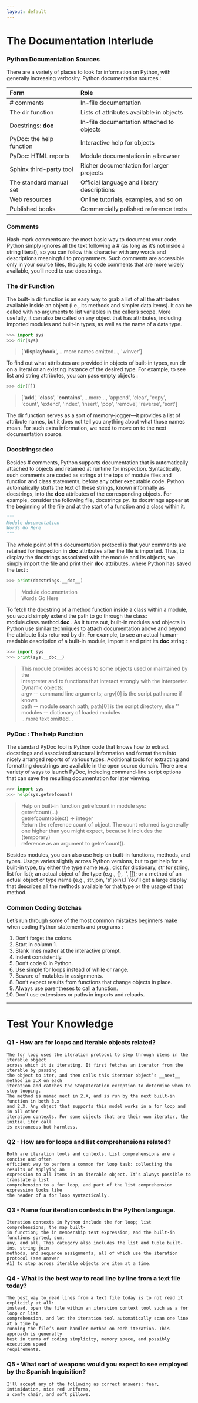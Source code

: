 ```yaml
---
layout: default
---
```


# The Documentation Interlude

### Python Documentation Sources

There are a variety of places to look for information on Python, with generally increasing verbosity. Python documentation sources :

| Form        | Role          |
|:-------------|:------------------|
| # comments | In-file documentation |
| The dir function | Lists of attributes available in objects |
| Docstrings: __doc__ | In-file documentation attached to objects |
| PyDoc: the help function | Interactive help for objects |
| PyDoc: HTML reports | Module documentation in a browser |
| Sphinx third-party tool | Richer documentation for larger projects |
| The standard manual set | Official language and library descriptions |
| Web resources | Online tutorials, examples, and so on |
| Published books | Commercially polished reference texts |

### Comments

Hash-mark comments are the most basic way to document your code. Python simply ignores all the text following a # (as long as it’s not inside a string literal), so you can follow this character with any words and descriptions meaningful to programmers. Such comments are accessible only in your source files, though; to code comments that are more widely available, you’ll need to use docstrings.

### The dir Function

The built-in dir function is an easy way to grab a list of all the attributes available inside an object (i.e., its methods and simpler data items). It can be called with no arguments to list variables in the caller’s scope. More usefully, it can also be called on any object that has attributes, including imported modules and built-in types, as well as the name of a data type.

```python
>>> import sys
>>> dir(sys)
```
> ['__displayhook__', ...more names omitted..., 'winver']

To find out what attributes are provided in objects of built-in types, run dir on a literal or an existing instance of the desired type. For example, to see list and string attributes, you can pass empty objects :

```python
>>> dir([])
```
> ['__add__', '__class__', '__contains__', ...more..., 'append', 'clear', 'copy', <br>
> 'count', 'extend', 'index', 'insert', 'pop', 'remove', 'reverse', 'sort']

The dir function serves as a sort of memory-jogger—it provides a list of attribute names, but it does not tell you anything about what those names mean. For such extra information, we need to move on to the next documentation source.

### Docstrings: __doc__

Besides # comments, Python supports documentation that is automatically attached to objects and retained at runtime for inspection. Syntactically, such comments are coded as strings at the tops of module files and function and class statements, before any other executable code. Python automatically stuffs the text of these strings, known informally as docstrings, into the __doc__ attributes of the corresponding objects. For example, consider the following file, docstrings.py. Its docstrings appear at the beginning of the file and at the start of a function and a class within it.

```python
"""
Module documentation
Words Go Here
"""
```

The whole point of this documentation protocol is that your comments are retained for inspection in __doc__ attributes after the file is imported. Thus, to display the docstrings associated with the module and its objects, we simply import the file and print their __doc__ attributes, where Python has saved the text :

```python
>>> print(docstrings.__doc__)
```
> Module documentation <br>
> Words Go Here

To fetch the docstring of a method function inside a class within a module, you would simply extend the path to go through the class: module.class.method.__doc__ . As it turns out, built-in modules and objects in Python use similar techniques to attach documentation above and beyond the attribute lists returned by dir. For example, to see an actual human-readable description of a built-in module, import it and print its __doc__ string :

```python
>>> import sys
>>> print(sys.__doc__)
```
> This module provides access to some objects used or maintained by the<br>
> interpreter and to functions that interact strongly with the interpreter.<br>
> Dynamic objects:<br>
> argv -- command line arguments; argv[0] is the script pathname if known<br>
> path -- module search path; path[0] is the script directory, else ''<br>
> modules -- dictionary of loaded modules<br>
> ...more text omitted...<br>

### PyDoc : The help Function

The standard PyDoc tool is Python code that knows how to extract docstrings and associated structural information and format them into nicely arranged reports of various types. Additional tools for extracting and formatting docstrings are available in the open source domain. There are a variety of ways to launch PyDoc, including command-line script options that can save the resulting documentation for later viewing.

```python
>>> import sys
>>> help(sys.getrefcount)
```
> Help on built-in function getrefcount in module sys:<br>
> getrefcount(...)<br>
> getrefcount(object) -> integer<br>
> Return the reference count of object.  The count returned is generally<br>
> one higher than you might expect, because it includes the (temporary)<br>
> reference as an argument to getrefcount().<br>

Besides modules, you can also use help on built-in functions, methods, and types. Usage varies slightly across Python versions, but to get help for a built-in type, try either the type name (e.g., dict for dictionary, str for string, list for list); an actual object of the type (e.g., {}, '', []); or a method of an actual object or type name (e.g., str.join, 's'.join).1 You’ll get a large display that describes all the methods available for that type or the usage of that method.

### Common Coding Gotchas

Let’s run through some of the most common mistakes beginners make when coding Python statements and programs :

1. Don’t forget the colons.
2. Start in column 1.
3. Blank lines matter at the interactive prompt.
4. Indent consistently.
5. Don’t code C in Python.
6. Use simple for loops instead of while or range.
7. Beware of mutables in assignments.
8. Don’t expect results from functions that change objects in place.
9. Always use parentheses to call a function.
10. Don’t use extensions or paths in imports and reloads.

* * *

# Test Your Knowledge

### Q1 - How are for loops and iterable objects related?

```
The for loop uses the iteration protocol to step through items in the iterable object 
across which it is iterating. It first fetches an iterator from the iterable by passing
the object to iter, and then calls this iterator object’s __next__ method in 3.X on each 
iteration and catches the StopIteration exception to determine when to stop looping. 
The method is named next in 2.X, and is run by the next built-in function in both 3.x 
and 2.X. Any object that supports this model works in a for loop and in all other 
iteration contexts. For some objects that are their own iterator, the initial iter call 
is extraneous but harmless.
```

### Q2 - How are for loops and list comprehensions related?

```
Both are iteration tools and contexts. List comprehensions are a concise and often
efficient way to perform a common for loop task: collecting the results of applying an 
expression to all items in an iterable object. It’s always possible to translate a list 
comprehension to a for loop, and part of the list comprehension expression looks like 
the header of a for loop syntactically.
```

### Q3 - Name four iteration contexts in the Python language.

```
Iteration contexts in Python include the for loop; list comprehensions; the map built-
in function; the in membership test expression; and the built-in functions sorted, sum, 
any, and all. This category also includes the list and tuple built-ins, string join 
methods, and sequence assignments, all of which use the iteration protocol (see answer
#1) to step across iterable objects one item at a time.
```

### Q4 -  What is the best way to read line by line from a text file today?

```
The best way to read lines from a text file today is to not read it explicitly at all:
instead, open the file within an iteration context tool such as a for loop or list
comprehension, and let the iteration tool automatically scan one line at a time by 
running the file’s next handler method on each iteration. This approach is generally
best in terms of coding simplicity, memory space, and possibly execution speed
requirements.
```

### Q5 -  What sort of weapons would you expect to see employed by the Spanish Inquisition?

```
I’ll accept any of the following as correct answers: fear, intimidation, nice red uniforms, 
a comfy chair, and soft pillows.
```

